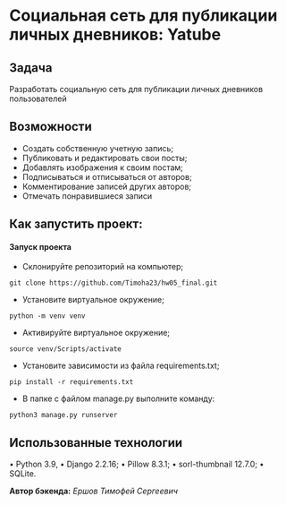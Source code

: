 # Социальная сеть для публикации личных дневников: Yatube
## Задача
Разработать социальную сеть для публикации личных дневников пользователей

## Возможности
* Создать собственную учетную запись;
* Публиковать и редактировать свои посты;
* Добавлять изображения к своим постам;
* Подписываться и отписываться от авторов;
* Комментирование записей других авторов;
* Отмечать понравившиеся записи

## Как запустить проект:


#### Запуск проекта
- Склонируйте репозиторий на компьютер;
```
git clone https://github.com/Timoha23/hw05_final.git
```
- Установите виртуальное окружение;
```
python -m venv venv
```
- Активируйте виртуальное окружение;
```
source venv/Scripts/activate
```
- Установите зависимости из файла requirements.txt;
```
pip install -r requirements.txt
``` 
- В папке с файлом manage.py выполните команду:
```
python3 manage.py runserver
```
## Использованные технологии

• Python 3.9,
• Django 2.2.16;
• Pillow 8.3.1;
• sorl-thumbnail 12.7.0;
• SQLite.

**Автор бэкенда:**
*Ершов Тимофей Сергеевич*
